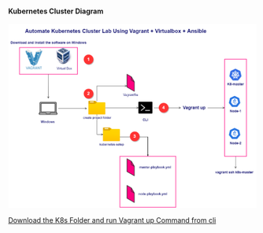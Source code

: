 <h4> Kubernetes Cluster Diagram </h4>

![image](https://github.com/vijayendrar/devsecops/blob/main/Kubernetes/kubernetes.png)

[Download the K8s Folder and run Vagrant up Command from cli](https://github.com/vijayendrar/devsecops/tree/main/Kubernetes/k8s)

